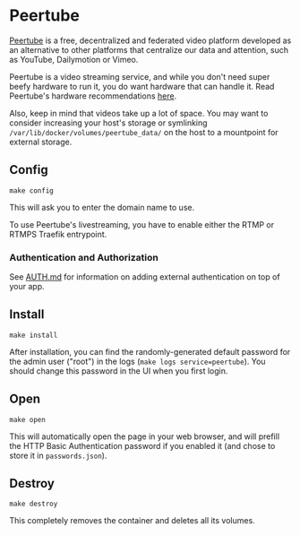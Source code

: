 # Peertube

[Peertube](https://github.com/Chocobozzz/PeerTube) is a free, decentralized
and federated video platform developed as an alternative to other platforms
that centralize our data and attention, such as YouTube, Dailymotion or Vimeo.

Peertube is a video streaming service, and while you don't need super beefy
hardware to run it, you do want hardware that can handle it. Read Peertube's
hardware recommendations [here](https://joinpeertube.org/faq#should-i-have-a-big-server-to-run-peertube).

Also, keep in mind that videos take up a lot of space. You may want to consider
increasing your host's storage or symlinking `/var/lib/docker/volumes/peertube_data/`
on the host to a mountpoint for external storage.

## Config

```
make config
```

This will ask you to enter the domain name to use.

To use Peertube's livestreaming, you have to enable either the RTMP or RTMPS
Traefik entrypoint.

### Authentication and Authorization

See [AUTH.md](../AUTH.md) for information on adding external authentication on
top of your app.

## Install

```
make install
```

After installation, you can find the randomly-generated default password for
the admin user ("root") in the logs (`make logs service=peertube`). You should
change this password in the UI when you first login.

## Open

```
make open
```

This will automatically open the page in your web browser, and will
prefill the HTTP Basic Authentication password if you enabled it
(and chose to store it in `passwords.json`).

## Destroy

```
make destroy
```

This completely removes the container and deletes all its volumes.
